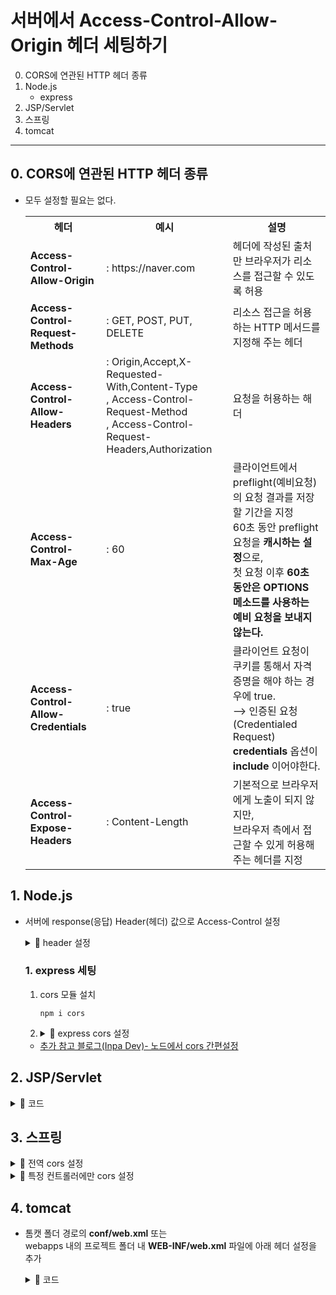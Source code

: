 # 서버에서 Access-Control-Allow-Origin 헤더 세팅하기

0. CORS에 연관된 HTTP 헤더 종류
1. Node.js
   - express
2. JSP/Servlet
3. 스프링
4. tomcat

<hr>

## 0. CORS에 연관된 HTTP 헤더 종류

- 모두 설정할 필요는 없다.

    <table>
        <tr>
            <th>헤더</th>
            <th>예시</th>
            <th>설명</th>
        </tr>
        <tr>
            <td> <b>Access-Control-Allow-Origin</b> </td>
            <td> : https://naver.com </td>
            <td> 헤더에 작성된 출처만 브라우저가 리소스를 접근할 수 있도록 허용 </td>
        </tr>
        <tr>
            <td> <b>Access-Control-Request-Methods</b>  </td>
            <td> : GET, POST, PUT, DELETE </td>
            <td> 리소스 접근을 허용하는 HTTP 메서드를 지정해 주는 헤더 </td>
        </tr>
        <tr>
            <td> <b>Access-Control-Allow-Headers</b>  </td>
            <td> : Origin,Accept,X-Requested-With,Content-Type
            <br> , Access-Control-Request-Method
            <br> , Access-Control-Request-Headers,Authorization </td>
            <td> 요청을 허용하는 해더 </td>
        </tr>
        <tr>
            <td> <b>Access-Control-Max-Age</b> </td>
            <td> : 60  </td>
            <td> 클라이언트에서 preflight(예비요청) 의 요청 결과를 저장할 기간을 지정
            <br> 60초 동안 preflight 요청을 <b>캐시하는 설정</b>으로,
            <br> 첫 요청 이후 <b>60초 동안은 OPTIONS 메소드를 사용하는 예비 요청을 보내지 않는다.</b></td>
        </tr>
        <tr>
            <td> <b>Access-Control-Allow-Credentials</b>  </td>
            <td> : true </td>
            <td> 클라이언트 요청이 쿠키를 통해서 자격 증명을 해야 하는 경우에 true. 
            <br> --> 인증된 요청 (Credentialed Request)
            <br> <b>credentials</b> 옵션이 <b>include</b> 이어야한다.
            <br> </td>
        </tr>
        <tr>
            <td> <b>Access-Control-Expose-Headers</b>  </td>
            <td> : Content-Length </td>
            <td> 기본적으로 브라우저에게 노출이 되지 않지만, 
            <br> 브라우저 측에서 접근할 수 있게 허용해주는 헤더를 지정 </td>
        </tr>
    </table>

## 1. Node.js

- 서버에 response(응답) Header(헤더) 값으로 Access-Control 설정

    <details>
        <summary> 
            🐸 header 설정 
        </summary>

  ```
  let http = require('http');
  const PORT = process.env.PORT || 3000;  // 포트 번호 설정

  let httpServer = http.createServer(function (request, response) {

      /* 👉 Setting up Headers ---------------------------------------------------------------------- */

      // ⭐️ 허용 출처 url - * == 모든 출처(orogin)을 허용
      response.setHeader('Access-Control-Allow-origin', '*');
        // 👍 허용출처는 가급적 명시해 주는 것을 추천
        response.setHeader('Access-Control-Allow-origin', 'https://naver.com');

      // ⭐️ 허용 HTTP 메서드 - 모든 HTTP 메서드 허용
      response.setHeader('Access-Control-Allow-Methods', 'GET, POST, OPTIONS, PUT, PATCH, DELETE');

      // ⭐️ 허용 쿠키 주고받기 - 클라이언트와 서버 간에 쿠키 주고받기 허용
      response.setHeader('Access-Control-Allow-Credentials', 'true');

      /* -------------------------------------------------------------------------------------------- */

      // ...

      response.writeHead(200, { 'Content-Type': 'text/plain' });
      response.end('ok');
  });

  httpServer.listen(PORT, () => {
      console.log('Server is running at port 3000...');
  });
  ```

    </details>

  ### 1. express 세팅

  1. cors 모듈 설치
     ```
     npm i cors
     ```
  2. <details>
         <summary>
             🐸 express cors 설정
         </summary>

     ```
     const express = require('express')
     const cors = require("cors"); // cors 설정을 편안하게 하는 패키지
     const app = express();

     // ...

     app.use(cors({
         origin: "https://naver.com",   // 접근 권한을 부여하는 도메인(출처)
         credentials: true,             // 응답 헤더에 Access-Control-Allow-Credentials 추가
         optionsSuccessStatus: 200,     // 응답 상태 200으로 설정
     }));
     ```

     </details>

  - [추가 참고 블로그(Inpa Dev)- 노드에서 cors 간편설정](https://inpa.tistory.com/entry/NODE-%F0%9F%93%9A-CORS-%EC%84%A4%EC%A0%95%ED%95%98%EA%B8%B0-cors-%EB%AA%A8%EB%93%88)

## 2. JSP/Servlet

<details>
    <summary>🐸 코드</summary>

```
import javax.servlet.*;

public class CORSInterceptor implements Filter {

    // 허용할 출처들
    private static final String[] allowedOrigins = {
            "http://localhost:3000", "http://localhost:5500", "http://localhost:5501",
            "http://127.0.0.1:3000", "http://127.0.0.1:5500", "http://127.0.0.1:5501"
    };

    @Override
    public void doFilter(ServletRequest servletRequest, ServletResponse servletResponse, FilterChain filterChain) throws IOException, ServletException {
        HttpServletRequest request = (HttpServletRequest) servletRequest;

        String requestOrigin = request.getHeader("Origin");
        if(isAllowedOrigin(requestOrigin)) {
            // Authorize the origin, all headers, and all methods
            ((HttpServletResponse) servletResponse).addHeader("Access-Control-Allow-Origin", requestOrigin);
            ((HttpServletResponse) servletResponse).addHeader("Access-Control-Allow-Headers", "*");
            ((HttpServletResponse) servletResponse).addHeader("Access-Control-Allow-Methods",
                    "GET, OPTIONS, HEAD, PUT, POST, DELETE");

            HttpServletResponse resp = (HttpServletResponse) servletResponse;

            // CORS handshake (pre-flight request)
            if (request.getMethod().equals("OPTIONS")) {
                resp.setStatus(HttpServletResponse.SC_ACCEPTED);
                return;
            }
        }
        // pass the request along the filter chain
        filterChain.doFilter(request, servletResponse);
    }

    private boolean isAllowedOrigin(String origin){
        for (String allowedOrigin : allowedOrigins) {
            if(origin.equals(allowedOrigin)) return true;
        }
        return false;
    }
}
```

</details>

## 3. 스프링

<details>
    <summary>🐸 전역 cors 설정</summary>

```
@Configuration
public class WebConfig implements WebMvcConfigurer {
    @Override
    public void addCorsMappings(CorsRegistry registry) {
        registry.addMapping("/**")
        	.allowedOrigins("http://localhost:8080", "http://localhost:8081") // 허용할 출처
            .allowedMethods("GET", "POST")                                    // 허용할 HTTP method
            .allowCredentials(true)                                           // 쿠키 인증 요청 허용
            .maxAge(3000)                                                     // 원하는 시간만큼 pre-flight 리퀘스트를 캐싱
    }
}
```

</details>

<details>
    <summary>🐸 특정 컨트롤러에만 cors 설정</summary>

```
@Controller
@CrossOrigin(origins = "*", methods = RequestMethod.GET)
public class customController {

	// 특정 메소드에만 CORS 적용 가능
    @GetMapping("/url")
    @CrossOrigin(origins = "*", methods = RequestMethod.GET)
    @ResponseBody
    public List<Object> findAll(){
        return service.getAll();
    }
}
```

</details>

## 4. tomcat

- 톰캣 폴더 경로의 <b>conf/web.xml</b> 또는
  <br> webapps 내의 프로젝트 폴더 내 <b>WEB-INF/web.xml</b> 파일에 아래 헤더 설정을 추가

    <details>
        <summary>🐸 코드</summary>

  0.cors에 관련된 헤더 종류를 참고(글 상단) >> param-name , param-value

  ```
  <filter>
      <filter-name>CorsFilter</filter-name>
      <filter-class>org.apache.catalina.filters.CorsFilter</filter-class>
      <init-param>
          <param-name>cors.allowed.origins</param-name>
          <param-value>*</param-value>
      </init-param>
      <init-param>
          <param-name>cors.allowed.methods</param-name>
          <param-value>GET,POST,HEAD,OPTIONS,PUT,DELETE</param-value>
      </init-param>
      <init-param>
          <param-name>cors.allowed.headers</param-name>
          <param-value>Content-Type,X-Requested-With,accept,Origin,Access-Control-Request-Method,Access-Control-Request-Headers</param-value>
      </init-param>
      <init-param>
          <param-name>cors.exposed.headers</param-name>
          <param-value>Access-Control-Allow-Origin,Access-Control-Allow-Credentials</param-value>
      </init-param>
      <init-param>
          <!-- 쿠키 통신을 안하는데 이걸 true로 하면 4XX 서버 에러가 뜬다 -->
          <param-name>cors.support.credentials</param-name>
          <param-value>false</param-value>
      </init-param>
      <init-param>
          <param-name>cors.preflight.maxage</param-name>
          <param-value>10</param-value>
      </init-param>
  </filter>
  <filter-mapping>
      <filter-name>CorsFilter</filter-name>
      <url-pattern>/*</url-pattern>
  </filter-mapping>
  ```

    </details>
